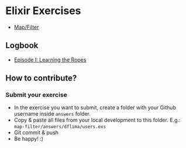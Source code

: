 # Elixir Exercises

- [Map/Filter](map-filter/README.md)

## Logbook
- [Episode I: Learning the Ropes](https://drive.google.com/file/d/14EySiaA4rVMpqBKSnSmSulIS9C2WgIHg/view?usp=sharing)

## How to contribute?

### Submit your exercise
- In the exercise you want to submit, create a folder with your Github username inside `answers` folder.
- Copy & paste all files from your local development to this folder. E.g.: `map-filter/answers/dflima/users.exs`
- Git commit & push
- Be happy! :)
